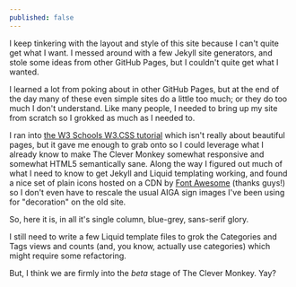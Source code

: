 ```yaml
---
published: false
---
```


I keep tinkering with the layout and style of this site because I can't quite get what I want. I messed around with a few Jekyll site generators, and stole some ideas from other GitHub Pages, but I couldn't quite get what I wanted.

I learned a lot from poking about in other GitHub Pages, but at the end of the day many of these even simple sites do a little too much; or they do too much I don't understand. Like many people, I needed to bring up my site from scratch so I grokked as much as I needed to.

<!--more-->

I ran into [the W3 Schools W3.CSS tutorial](http://www.w3schools.com/w3css/default.asp) which isn't really about beautiful pages, but it gave me enough to grab onto so I could leverage what I already know to make The Clever Monkey somewhat responsive and somewhat HTML5 semantically sane. Along the way I figured out much of what I need to know to get Jekyll and Liquid templating working, and found a nice set of plain icons hosted on a CDN by [Font Awesome](https://fortawesome.github.io/Font-Awesome/) (thanks guys!) so I don't even have to rescale the usual AIGA sign images I've been using for "decoration" on the old site.

So, here it is, in all it's single column, blue-grey, sans-serif glory.

I still need to write a few Liquid template files to grok the Categories and Tags views and counts (and, you know, actually use categories) which might require some refactoring.

But, I think we are firmly into the _beta_ stage of The Clever Monkey. Yay?
